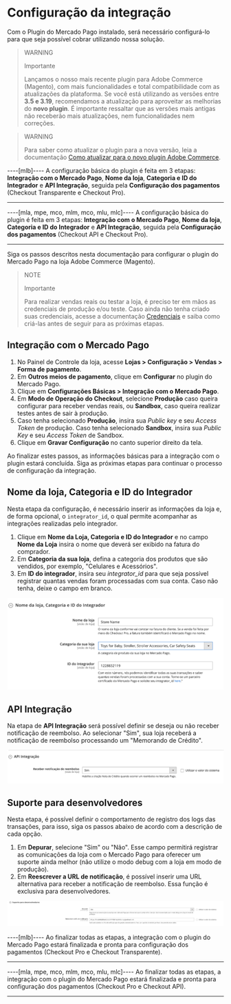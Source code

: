 # Configuração da integração

Com o Plugin do Mercado Pago instalado, será necessário configurá-lo para que seja possível cobrar utilizando nossa solução. 

> WARNING
>
> Importante
>
> Lançamos o nosso mais recente plugin para Adobe Commerce (Magento), com mais funcionalidades e total compatibilidade com as atualizações da plataforma. Se você está utilizando as versões entre **3.5 e 3.19**, recomendamos a atualização para aproveitar as melhorias do **novo plugin**. É importante ressaltar que as versões mais antigas não receberão mais atualizações, nem funcionalidades nem correções.

> WARNING
>
> Para saber como atualizar o plugin para a nova versão, leia a documentação [Como atualizar para o novo plugin Adobe Commerce](/developers/pt/docs/adobe-commerce/upgrade-to-the-new-plugin).

----[mlb]----
A configuração básica do plugin é feita em 3 etapas: **Integração com o Mercado Pago**, **Nome da loja**, **Categoria e ID do Integrador** e **API Integração**, seguida pela **Configuração dos pagamentos** (Checkout Transparente e Checkout Pro).

------------
----[mla, mpe, mco, mlm, mco, mlu, mlc]----
A configuração básica do plugin é feita em 3 etapas: **Integração com o Mercado Pago**, **Nome da loja**, **Categoria e ID do Integrador** e **API Integração**, seguida pela **Configuração dos pagamentos** (Checkout API e Checkout Pro).

------------
Siga os passos descritos nesta documentação para configurar o plugin do Mercado Pago na loja Adobe Commerce (Magento).


> NOTE
>
> Importante
>
> Para realizar vendas reais ou testar a loja, é preciso ter em mãos as credenciais de produção e/ou teste. Caso ainda não tenha criado suas credenciais, acesse a documentação [Credenciais](/developers/pt/guides/additional-content/your-integrations/credentials) e saiba como criá-las antes de seguir para as próximas etapas.


## Integração com o Mercado Pago

1. No Painel de Controle da loja, acesse **Lojas > Configuração > Vendas > Forma de pagamento**.
2. Em **Outros meios de pagamento**, clique em **Configurar** no plugin do Mercado Pago.
3. Clique em **Configurações Básicas > Integração com o Mercado Pago**.
4. Em **Modo de Operação do Checkout**, selecione **Produção** caso queira configurar para receber vendas reais, ou **Sandbox**, caso queira realizar testes antes de sair à produção.
5. Caso tenha selecionado **Produção**, insira sua _Public key_ e seu _Access Token_ de produção. Caso tenha selecionado **Sandbox**, insira sua _Public Key_ e seu _Access Token_ de Sandbox.
6. Clique em **Gravar Configuração** no canto superior direito da tela.

Ao finalizar estes passos, as informações básicas para a integração com o plugin estará concluída. Siga as próximas etapas para continuar o processo de configuração da integração.


## Nome da loja, Categoria e ID do Integrador

Nesta etapa da configuração, é necessário inserir as informações da loja e, de forma opcional, o `integrator_id`, o qual permite acompanhar as integrações realizadas pelo integrador.


1. Clique em **Nome da Loja, Categoria e ID do Integrador** e no campo **Nome da Loja** insira o nome que deverá ser exibido na fatura do comprador.
2. Em **Categoria da sua loja**, defina a categoria dos produtos que são vendidos, por exemplo, "Celulares e Acessórios".
3. Em **ID do integrador**, insira seu _integrator_id_ para que seja possível registrar quantas vendas foram processadas com sua conta. Caso não tenha, deixe o campo em branco.

![Store Name, Category and Integrator ID](/images/adobe-commerce/nome_cat_id.png)


## API Integração

Na etapa de **API Integração** será possível definir se deseja ou não receber notificação de reembolso. Ao selecionar "Sim", sua loja receberá a notificação de reembolso processando um "Memorando de Crédito".

![API Integration](/images/adobe-commerce/api_integracao.png)


## Suporte para desenvolvedores

Nesta etapa, é possível definir o comportamento de registro dos logs das transações, para isso, siga os passos abaixo de acordo com a descrição de cada opção.

1. Em **Depurar**, selecione "Sim" ou "Não". Esse campo permitirá registrar as comunicações da loja com o Mercado Pago para oferecer um suporte ainda melhor (não utilize o modo debug com a loja em modo de produção).
2. Em **Reescrever a URL de notificação**, é possível inserir uma URL alternativa para receber a notificação de reembolso. Essa função é exclusiva para desenvolvedores.

![Support](/images/adobe-commerce/suporte_para_devs.png)

----[mlb]----
Ao finalizar todas as etapas, a integração com o plugin do Mercado Pago estará finalizada e pronta para configuração dos pagamentos (Checkout Pro e Checkout Transparente).

------------
----[mla, mpe, mco, mlm, mco, mlu, mlc]----
Ao finalizar todas as etapas, a integração com o plugin do Mercado Pago estará finalizada e pronta para configuração dos pagamentos (Checkout Pro e Checkout API).

------------